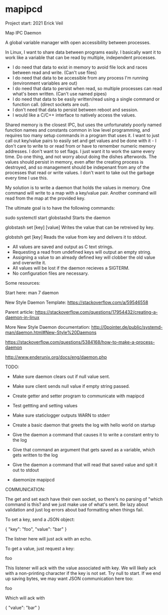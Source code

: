# mapipcd

Project start: 2021 Erick Veil

Map IPC Daemon

A global variable manager with open accessibility between processes.

In Linux, I want to share data between programs easily. I basically want it 
to work like a variable that can be read by multiple, independent processes.

- I do need that data to exist in memory to avoid file lock and races
  between read and write. (Can't use files)
- I do need that data to be accessible from any process I'm running
  (environment variables are out)
- I do need that data to persist when read, so multiple processes can read
  what's been written. (Can't use named pipes)
- I do need that data to be easily written/read using a single command or
  function call. (direct sockets are out).
- I don't need that data to persist between reboot and session.
- I would like a C/C++ interface to natively access the values.

Shared memory is the closest IPC, but uses the unfortunately poorly named function
names and constants common in low level programming, and requires too many
setup commands in a program that uses it. I want to just call out key/value
pairs to easily set and get values and be done with it - I don't care to write
to or read from or have to remember numeric memory addresses. I don't want to
set flags. I just want it to work the same every time.
Do one thing, and not worry about doing the dishes afterwords. The values should 
persist in memory, even after the creating process is destroyed, and so management 
should be indepenant from any of the processes that read or write values.
I don't want to take out the garbage every time I use this.

My solution is to write a daemon that holds the values in memory.
One command will write to a map with a key/value pair.
Another command will read from the map at the provided key.

The ultimate goal is to have the following commands:

sudo systemctl start globstashd
Starts the daemon

globstash set [key] [value]
Writes the value that can be retreived by key.

globstsh get [key]
Reads the value from key and delivers it to stdout.

- All values are saved and output as C text strings.
- Requesting a read from undefined keys will output an empty string.
- Assigning a value to an already defined key will clobber the old value and
  overwrite it.
- All values will be lost if the daemon recieves a SIGTERM.
- No configuration files are necessary.

Some resources:

Start here:
man 7 daemon

New Style Daemon Template:
https://stackoverflow.com/a/59546558

Parent article:
https://stackoverflow.com/questions/17954432/creating-a-daemon-in-linux

More New Style Daemon documentation:
http://0pointer.de/public/systemd-man/daemon.html#New-Style%20Daemons

https://stackoverflow.com/questions/5384168/how-to-make-a-process-daemon

http://www.enderunix.org/docs/eng/daemon.php


TODO:

- Make sure daemon clears out if null value sent.
- Make sure client sends null value if empty string passed.

- Create getter and setter program to communicate with mapipcd
- Test gettting and setting values
- Make sure staticlogger outputs WARN to stderr 

- Create a basic daemon that greets the log with hello world on startup
- Give the daemon a command that causes it to write a constant entry to the log
- Give that command an argument that gets saved as a variable, which gets
  written to the log
- Give the daemon a command that will read that saved value and spit it out to
  stdout

- daemonize mapipcd

COMMUNICATION:

The get and set each have their own socket, so there's no parsing of "which
command is this? and we just make use of what's sent. Be lazy about
validation and just log errors about bad formatting when things fail.

To set a key, send a JSON object:

{ 
    "key": "foo",
    "value": "bar"
}

The listner here will just ack with an echo.

To get a value, just request a key:

foo

This listener will ack with the value associated with key.
We will likely ack with a non-printing character if the key is not set.
Try null to start.
If we end up saving bytes, we may want JSON communication here too:

foo

Which will ack with 

{ "value": "bar" }


